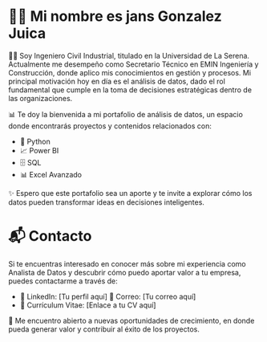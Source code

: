 # ✌🏼 Mi nombre es jans Gonzalez Juica
👨‍💼 Soy Ingeniero Civil Industrial, titulado en la Universidad de La Serena. Actualmente me desempeño como Secretario Técnico en EMIN Ingeniería y Construcción, donde aplico mis conocimientos en gestión y procesos. Mi principal motivación hoy en día es el análisis de datos, dado el rol fundamental que cumple en la toma de decisiones estratégicas dentro de las organizaciones.

📊 Te doy la bienvenida a mi portafolio de análisis de datos, un espacio donde encontrarás proyectos y contenidos relacionados con:

- 🐍 Python
- 📈 Power BI
- 🗄️ SQL
- 📊 Excel Avanzado

✨ Espero que este portafolio sea un aporte y te invite a explorar cómo los datos pueden transformar ideas en decisiones inteligentes.


# 📬 Contacto
Si te encuentras interesado en conocer más sobre mi experiencia como Analista de Datos y descubrir cómo puedo aportar valor a tu empresa, puedes contactarme a través de:
- 🔗 LinkedIn: [Tu perfil aquí]
 📧 Correo: [Tu correo aquí]
- 📄 Currículum Vitae: [Enlace a tu CV aquí]

🚀 Me encuentro abierto a nuevas oportunidades de crecimiento, en donde pueda generar valor y contribuir al éxito de los proyectos.
